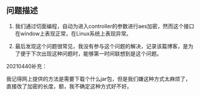 ## 问题描述

1. 我们通过切面编程，自动为进入controller的参数进行aes加密，然而这个接口在window上表现正常，在Linux系统上表现异常。

2. 最后发现这个问题很常见，我没有参与这个问题的解决，记录该篇博客，是为了便于下次出现这种问题时，能够第一时间联想到是这个问题。

20210440补充：

我记得网上提供的方法是需要下载个什么jar包，但是我们嫌这种方式太麻烦了，直接改了加密的长度，额，我不确定这种方式好不好。